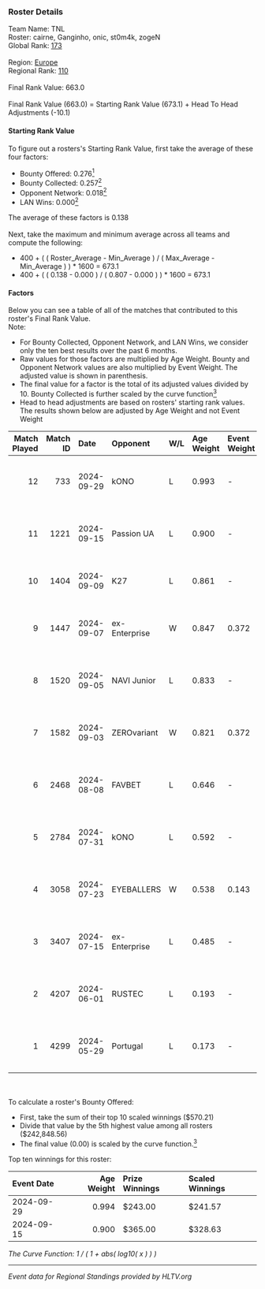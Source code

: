 ### Roster Details<br />
Team Name: TNL<br />
Roster: cairne, Ganginho, onic, st0m4k, zogeN<br />
Global Rank: [173](../../standings_global_2024_10_30.md)<br />
<br />
Region: [Europe]( ../../standings_europe_2024_10_30.md)<br />
Regional Rank: [110]( ../../standings_europe_2024_10_30.md)<br />
<br />
Final Rank Value:  663.0<br />
<br />
Final Rank Value (663.0) = Starting Rank Value (673.1) + Head To Head Adjustments (-10.1)<br />

#### Starting Rank Value<br />
To figure out a rosters's Starting Rank Value, first take the average of these four factors:<br />
- Bounty Offered: 0.276[<sup>1</sup>](#table2)
- Bounty Collected: 0.257[<sup>2</sup>](#table1)
- Opponent Network: 0.018[<sup>2</sup>](#table1)
- LAN Wins: 0.000[<sup>2</sup>](#table1)

The average of these factors is 0.138<br />
<br />
Next, take the maximum and minimum average across all teams and compute the following:<br />
- 400 + ( ( Roster_Average - Min_Average ) / ( Max_Average - Min_Average ) ) * 1600 = 673.1
- 400 + ( ( 0.138 - 0.000 ) / ( 0.807 - 0.000 ) ) * 1600 = 673.1


#### Factors<br />
Below you can see a table of all of the matches that contributed to this roster's Final Rank Value.<br />
Note:<br />

- For Bounty Collected, Opponent Network, and LAN Wins, we consider only the ten best results over the past 6 months.
- Raw values for those factors are multiplied by Age Weight. Bounty and Opponent Network values are also multiplied by Event Weight. The adjusted value is shown in parenthesis.
- The final value for a factor is the total of its adjusted values divided by 10. Bounty Collected is further scaled by the curve function[<sup>3</sup>](#curveFunction)
- Head to head adjustments are based on rosters' starting rank values. The results shown below are adjusted by Age Weight and not Event Weight
<span id="table1"></span><br />


| Match Played | Match ID | Date       | Opponent      | W/L | Age Weight | Event Weight | Bounty Collected | Opponent Network | LAN Wins  | H2H Adj. | Roster                                     |
| -: | -: | :- | :- | :- | :- | :- | :- | :- | :- | -: | :- |
|           12 |      733 | 2024-09-29 | kONO          | L   | 0.993      | -            | -                | -                | -         |    -7.95 | cairne, Ganginho, onic, st0m4k, zogeN      |
|           11 |     1221 | 2024-09-15 | Passion UA    | L   | 0.900      | -            | -                | -                | -         |    -3.33 | cairne, Ganginho, onic, st0m4k, zogeN      |
|           10 |     1404 | 2024-09-09 | K27           | L   | 0.861      | -            | -                | -                | -         |   -14.82 | Ganginho, jR, onic, st0m4k, zogeN          |
|            9 |     1447 | 2024-09-07 | ex-Enterprise | W   | 0.847      | 0.372        | 0.037 (0.012)    | 0.445 (0.140)    | 0 (0.000) |    20.93 | Ganginho, onic, remorse, st0m4k, zogeN     |
|            8 |     1520 | 2024-09-05 | NAVI Junior   | L   | 0.833      | -            | -                | -                | -         |    -4.09 | Ganginho, onic, remorse, st0m4k, zogeN     |
|            7 |     1582 | 2024-09-03 | ZEROvariant   | W   | 0.821      | 0.372        | 0.000 (0.000)    | 0.000 (0.000)    | 0 (0.000) |     4.64 | Ganginho, onic, remorse, st0m4k, zogeN     |
|            6 |     2468 | 2024-08-08 | FAVBET        | L   | 0.646      | -            | -                | -                | -         |    -3.30 | Ganginho, onic, remorse, st0m4k, zogeN     |
|            5 |     2784 | 2024-07-31 | kONO          | L   | 0.592      | -            | -                | -                | -         |    -4.74 | Ganginho, remorse, st0m4k, tripex17, zogeN |
|            4 |     3058 | 2024-07-23 | EYEBALLERS    | W   | 0.538      | 0.143        | 0.016 (0.001)    | 0.509 (0.039)    | 0 (0.000) |    12.21 | Ganginho, onic, remorse, st0m4k, zogeN     |
|            3 |     3407 | 2024-07-15 | ex-Enterprise | L   | 0.485      | -            | -                | -                | -         |    -1.78 | Ganginho, onic, remorse, st0m4k, zogeN     |
|            2 |     4207 | 2024-06-01 | RUSTEC        | L   | 0.193      | -            | -                | -                | -         |    -4.49 | Ganginho, onic, remorse, xxlafy, zogeN     |
|            1 |     4299 | 2024-05-29 | Portugal      | L   | 0.173      | -            | -                | -                | -         |    -3.37 | Ganginho, onic, remorse, xxlafy, zogeN     |

<br />
<span id="table2"></span><br />
To calculate a roster's Bounty Offered:<br />

- First, take the sum of their top 10 scaled winnings ($570.21)
- Divide that value by the 5th highest value among all rosters ($242,848.56)
- The final value (0.00) is scaled by the curve function.[<sup>3</sup>](#curveFunction)

Top ten winnings for this roster:<br />

| Event Date | Age Weight | Prize Winnings | Scaled Winnings |
| :- | -: | :- | :- |
| 2024-09-29 |      0.994 | $243.00        | $241.57         |
| 2024-09-15 |      0.900 | $365.00        | $328.63         |


<span id="curveFunction"></span>_The Curve Function: 1 / ( 1 + abs( log10( x ) ) )_<br />

---
_Event data for Regional Standings provided by HLTV.org_<br />
